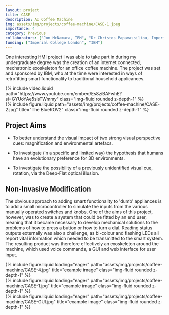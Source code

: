 ```yaml
---
layout: project
title: CASE
description: AI Coffee Machine
img: assets/img/projects/coffee-machine/CASE-1.jpeg
importance: 4
category: Previous
collaborators: ["Jon McNamara, IBM", "Dr Christos Papavassiliou, Imperial College LOndon"]
funding: ["Imperial College London", "IBM"]
---
```


One interesting HMI project I was able to take part in during my undergraduate degree was the creation of an internet connected, mechatronic exoskeleton for an office coffee machine. The project was set and sponsored by IBM, who at the time were interested in ways of retrofitting smart functionality to traditional household applicances.

<div class="row justify-content-sm-center">
    <div class="col-sm-8 mt-3 mt-md-0">
         {% include video.liquid path="https://www.youtube.com/embed/Es8ziBAFwhE?si=GYUoYAe5slsTWmmy" class="img-fluid rounded z-depth-1" %}
    </div>
    <div class="col-sm-4 mt-3 mt-md-0">
        {% include figure.liquid path="assets/img/projects/coffee-machine/CASE-2.jpg" title="The BlueROV2" class="img-fluid rounded z-depth-1" %}
    </div>
</div>


## Project Aims

- To better understand the visual impact of two strong visual perspective cues: magnification and environmental artefacs.

- To investigate (in a specific and limited way) the hypothesis that humans have an evolutionary preference for 3D environments.

- To investigate the possibility of a previously unidentified visual cue, rotation, via the Deep-Flat optical illusion.


## Non-Invasive Modification

The obvious approach to adding smart functionality to 'dumb' appliances is to add a small microcontroller to simulate the inputs from the various manually operated switches and knobs. One of the aims of this project, however, was to create a system that could be fitted by an end user, meaning that it became necessary to develop mechanical solutions to the problems of how to press a button or how to turn a dial. Reading status outputs externally was also a challenge, as bi-colour and flashing LEDs all report vital information which needed to be transmitted to the smart system. The resulting product was therefore effectively an exoskeleton around the machine, which used voice commands, a GUI and web interface for user input.

<div class="row">
    <div class="col-sm mt-3 mt-md-0">
        {% include figure.liquid loading="eager" path="assets/img/projects/coffee-machine/CASE-4.jpg" title="example image" class="img-fluid rounded z-depth-1" %}
    </div>
    <div class="col-sm mt-3 mt-md-0">
        {% include figure.liquid loading="eager" path="assets/img/projects/coffee-machine/CASE-1.jpg" title="example image" class="img-fluid rounded z-depth-1" %}
    </div>
    <div class="col-sm mt-3 mt-md-0">
        {% include figure.liquid loading="eager" path="assets/img/projects/coffee-machine/CASE-GUI.jpg" title="example image" class="img-fluid rounded z-depth-1" %}
    </div>
</div>
